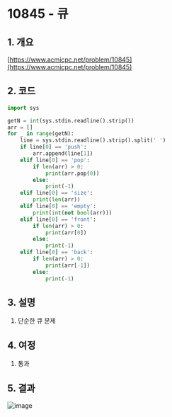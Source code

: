 # **10845 - 큐**

## **1. 개요**

[https://www.acmicpc.net/problem/10845](https://www.acmicpc.net/problem/10845)

## **2. 코드**

```python
import sys

getN = int(sys.stdin.readline().strip())
arr = []
for _ in range(getN):
    line = sys.stdin.readline().strip().split(' ')
    if line[0] == 'push':
        arr.append(line[1])
    elif line[0] == 'pop':
        if len(arr) > 0:
            print(arr.pop(0))
        else:
            print(-1)
    elif line[0] == 'size':
        print(len(arr))
    elif line[0] == 'empty':
        print(int(not bool(arr)))
    elif line[0] == 'front':
        if len(arr) > 0:
            print(arr[0])
        else:
            print(-1)
    elif line[0] == 'back':
        if len(arr) > 0:
            print(arr[-1])
        else:
            print(-1)
```

## **3. 설명**

1. 단순한 큐 문제

## **4. 여정**

1. 통과

## **5. 결과**
![image](https://user-images.githubusercontent.com/41278416/87217207-c619d280-c381-11ea-892d-f78adc7d2e74.png)
